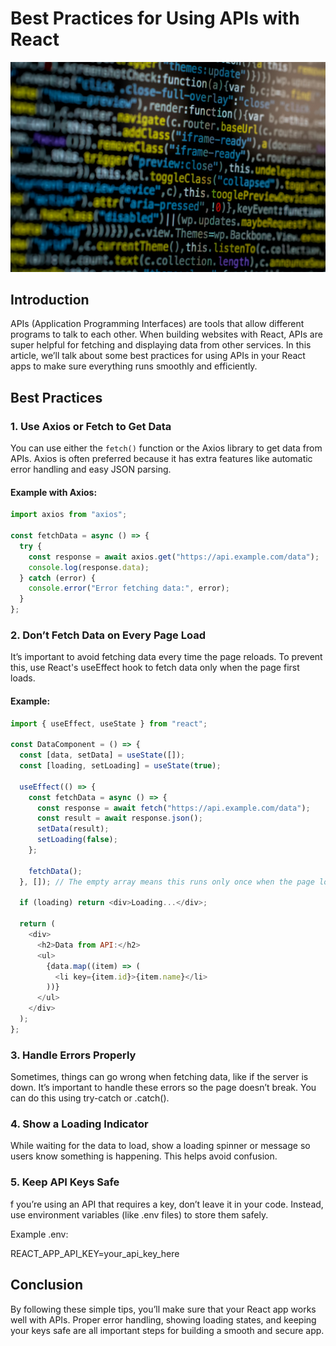 # Best Practices for Using APIs with React

![Image of API](/images/code.jpg)

## Introduction

APIs (Application Programming Interfaces) are tools that allow different programs to talk to each other. When building websites with React, APIs are super helpful for fetching and displaying data from other services. In this article, we’ll talk about some best practices for using APIs in your React apps to make sure everything runs smoothly and efficiently.

## Best Practices

### 1. Use Axios or Fetch to Get Data

You can use either the `fetch()` function or the Axios library to get data from APIs. Axios is often preferred because it has extra features like automatic error handling and easy JSON parsing.

#### Example with Axios:

```javascript
import axios from "axios";

const fetchData = async () => {
  try {
    const response = await axios.get("https://api.example.com/data");
    console.log(response.data);
  } catch (error) {
    console.error("Error fetching data:", error);
  }
};
```

### 2. Don’t Fetch Data on Every Page Load

It’s important to avoid fetching data every time the page reloads. To prevent this, use React's useEffect hook to fetch data only when the page first loads.

#### Example:

```javascript
import { useEffect, useState } from "react";

const DataComponent = () => {
  const [data, setData] = useState([]);
  const [loading, setLoading] = useState(true);

  useEffect(() => {
    const fetchData = async () => {
      const response = await fetch("https://api.example.com/data");
      const result = await response.json();
      setData(result);
      setLoading(false);
    };

    fetchData();
  }, []); // The empty array means this runs only once when the page loads

  if (loading) return <div>Loading...</div>;

  return (
    <div>
      <h2>Data from API:</h2>
      <ul>
        {data.map((item) => (
          <li key={item.id}>{item.name}</li>
        ))}
      </ul>
    </div>
  );
};
```

### 3. Handle Errors Properly

Sometimes, things can go wrong when fetching data, like if the server is down. It’s important to handle these errors so the page doesn’t break. You can do this using try-catch or .catch().

### 4. Show a Loading Indicator

While waiting for the data to load, show a loading spinner or message so users know something is happening. This helps avoid confusion.

### 5. Keep API Keys Safe

f you’re using an API that requires a key, don’t leave it in your code. Instead, use environment variables (like .env files) to store them safely.

Example .env:

REACT_APP_API_KEY=your_api_key_here

## Conclusion

By following these simple tips, you’ll make sure that your React app works well with APIs. Proper error handling, showing loading states, and keeping your keys safe are all important steps for building a smooth and secure app.
